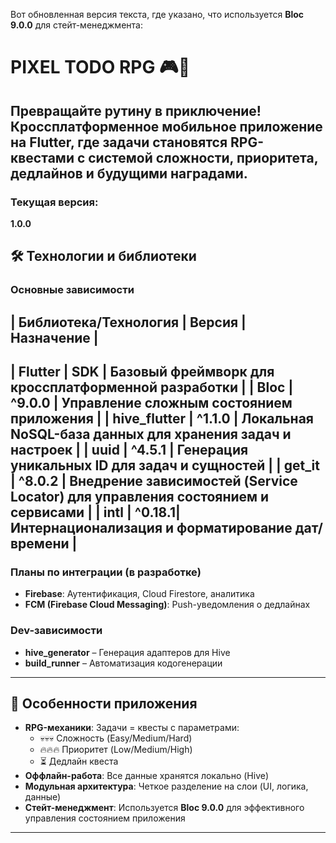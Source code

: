 Вот обновленная версия текста, где указано, что используется **Bloc 9.0.0** для стейт-менеджмента:

# PIXEL TODO RPG 🎮📝  
**Превращайте рутину в приключение!**  
Кроссплатформенное мобильное приложение на Flutter, где задачи становятся RPG-квестами с системой сложности, приоритета, дедлайнов и будущими наградами.
---
### Текущая версия:
**1.0.0**
## 🛠 Технологии и библиотеки
### Основные зависимости
| Библиотека/Технология | Версия | Назначение |
---
| **Flutter**            | SDK    | Базовый фреймворк для кроссплатформенной разработки |
| **Bloc**               | ^9.0.0 | Управление сложным состоянием приложения |
| **hive_flutter**       | ^1.1.0 | Локальная NoSQL-база данных для хранения задач и настроек |
| **uuid**               | ^4.5.1 | Генерация уникальных ID для задач и сущностей |
| **get_it**             | ^8.0.2 | Внедрение зависимостей (Service Locator) для управления состоянием и сервисами |
| **intl**               | ^0.18.1| Интернационализация и форматирование дат/времени |
---
### Планы по интеграции (в разработке)
- **Firebase**: Аутентификация, Cloud Firestore, аналитика  
- **FCM (Firebase Cloud Messaging)**: Push-уведомления о дедлайнах  

### Dev-зависимости
- **hive_generator** – Генерация адаптеров для Hive  
- **build_runner** – Автоматизация кодогенерации  

---
## 🌟 Особенности приложения
- **RPG-механики**: Задачи = квесты с параметрами:
  - 💀💀💀 Сложность (Easy/Medium/Hard)  
  - 🔥🔥🔥 Приоритет (Low/Medium/High)  
  - ⏳ Дедлайн квеста
- **Оффлайн-работа**: Все данные хранятся локально (Hive)  
- **Модульная архитектура**: Четкое разделение на слои (UI, логика, данные)  
- **Стейт-менеджмент**: Используется **Bloc 9.0.0** для эффективного управления состоянием приложения  

--- 